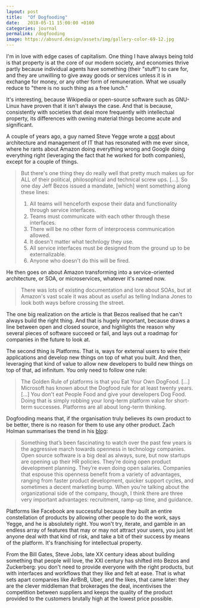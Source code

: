 ```yaml
---
layout: post
title:  "Of Dogfooding"
date:   2018-05-11 15:00:00 +0100
categories: journal
permalink: /dogfooding
image: https://absurd.design/assets/img/gallery-color-69-12.jpg
---
```

I'm in love with edge cases of capitalism. One thing I have always being told is that property is at the core of our modern society, and economies thrive partly because individual agents have something (their "stuff") to care for, and they are unwilling to give away goods or services unless it is in exchange for money, or any other form of remuneration. What we usually reduce to "there is no such thing as a free lunch."

It's interesting, because Wikipedia or open-source software such as GNU-Linux have proven that it isn't always the case. And that is because, consistently with societies that deal more frequently with intellectual property, its differences with owning material things become acute and significant.

A couple of years ago, a guy named Steve Yegge wrote a [post](https://plus.google.com/+RipRowan/posts/eVeouesvaVX) about architecture and management of IT that has resonated with me ever since, where he rants about Amazon doing everything wrong and Google doing everything right (leveraging the fact that he worked for both companies), except for a couple of things.

>But there's one thing they do really well that pretty much makes up for ALL of their political, philosophical and technical screw ups. [...]. So one day Jeff Bezos issued a mandate, [which] went something along these lines:
> 1. All teams will henceforth expose their data and functionality through service interfaces.
> 2. Teams must communicate with each other through these interfaces.
> 3. There will be no other form of interprocess communication allowed.
> 4. It doesn't matter what technlogy they use.
> 5. All service interfaces must be designed from the ground up to be externalizable.
> 6. Anyone who doesn't do this will be fired.

He then goes on about Amazon transforming into a service-oriented architecture, or SOA, or microservices, whatever it's named now.

>There was lots of existing documentation and lore about SOAs, but at Amazon's vast scale it was about as useful as telling Indiana Jones to look both ways before crossing the street.

The one big realization on the article is that Bezos realised that he can't always build the right thing. And that is hugely important, because draws a line between open and closed source, and highlights the reason why several pieces of software succeed or fail, and lays out a roadmap for companies in the future to look at.

The second thing is Platforms. That is, ways for external users to wire their applications and develop new things on top of what you built. And then, leveraging that kind of value to allow new developers to build new things on top of that, ad infinitum. You only need to follow one rule:

>The Golden Rule of platforms is that you Eat Your Own DogFood. [...] Microsoft has known about the Dogfood rule for at least twenty years. [...] You don't eat People Food and give your developers Dog Food. Doing that is simply robbing your long-term platform value for short-term successes. Platforms are all about long-term thinking.

Dogfooding means that, if the organisation truly believes its own product to be better, there is no reason for them to use any other product. Zach Holman summarises the trend in his [blog](https://zachholman.com/posts/dogfooding-culture):

>Something that’s been fascinating to watch over the past few years is the aggressive march towards openness in technology companies. Open source software is a big deal as always, sure, but now startups are opening up their HR policies. They’re doing open product development planning. They’re even doing open salaries.
> Companies that espouse this openness benefit from a variety of advantages, ranging from faster product development, quicker support cycles, and sometimes a decent marketing bump. When you’re talking about the organizational side of the company, though, I think there are three very important advantages: recruitment, ramp-up time, and guidance.


Platforms like Facebook are successful because they built an entire constellation of products by allowing other people to do the work, says Yegge, and he is absolutely right. You won't try, iterate, and gamble in an endless array of features that may or may not attract your users, you just let anyone deal with that kind of risk, and take a bit of their success by means of the platform. It's franchising for intellectual property.

From the Bill Gates, Steve Jobs, late XX century ideas about building something that people will love, the XXI century has shifted into Bezos and Zuckerberg: you don't need to provide everyone with the right products, but with interfaces and workflows that they like and felt at ease. That is what sets apart companies like AirBnB, Uber, and the likes, that came later: they are the clever middleman that brokerages the deal, incentivises the competition between suppliers and keeps the quality of the product provided to the customers brutally high at the lowest price possible.

